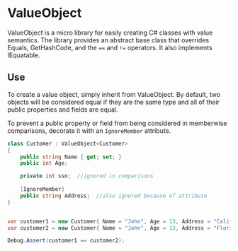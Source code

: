 ValueObject
===========

ValueObject is a micro library for easily creating C# classes with value semantics. The library provides an abstract base class that overrides Equals, GetHashCode, and the `==` and `!=` operators. It also implements IEquatable.

Use
------------
To create a value object, simply inherit from ValueObject. By default, two objects will be considered equal if they are the same type and all of their public properties and fields are equal.

To prevent a public property or field from being considered in memberwise comparisons, decorate it with an `IgnoreMember` attribute.

```c#
class Customer : ValueObject<Customer>
{
    public string Name { get; set; }
    public int Age;

    private int ssn;  //ignored in comparisons
    
    [IgnoreMember]
    public string Address;  //also ignored because of attribute
}
```
```c#

var customer1 = new Customer{ Name = "John", Age = 13, Address = "California" };
var customer2 = new Customer{ Name = "John", Age = 13, Address = "Florida" };

Debug.Assert(customer1 == customer2);
```

